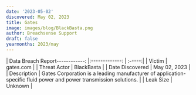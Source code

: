 ```yaml
---
date: '2023-05-02'
discovered: May 02, 2023
title: Gates
image: images/blog/BlackBasta.png
author: Breachsense Support
draft: false
yearmonths: 2023/may
---
```


| Data Breach Report------------:     |:-------------:    | :-----:|
| Victim      | gates.com      | 
| Threat Actor      | BlackBasta      | 
| Date Discovered      | May 02, 2023      | 
| Description      | Gates Corporation is a leading manufacturer of application-specific fluid power and power transmission solutions.      | 
| Leak Size      | Unknown      | 

